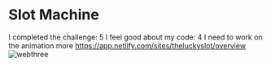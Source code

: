 <h1>Slot Machine</h1>

I completed the challenge: 5
I feel good about my code: 4
I need to work on the animation more
https://app.netlify.com/sites/theluckyslot/overview
![webthree](https://user-images.githubusercontent.com/88953222/133680286-3803d2d0-e2e4-4a32-8549-6c427830755b.png)
